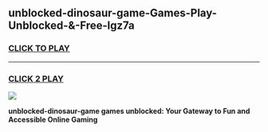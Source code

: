 
## unblocked-dinosaur-game-Games-Play-Unblocked-&-Free-lgz7a
<h3>
<a href="https://premium76.site?title=unblocked-dinosaur-game&ref=24A">CLICK TO PLAY</a></h3>
<hr>

<h3>
<a href="https://premium76.site?title=unblocked-dinosaur-game&ref=24A">CLICK 2 PLAY</a>
  
</h3>

<a href="https://premium76.site?title=unblocked-dinosaur-game&ref=24A"><img src="https://clearcache.store/games.png"></a>


**unblocked-dinosaur-game games unblocked: Your Gateway to Fun and Accessible Online Gaming**
